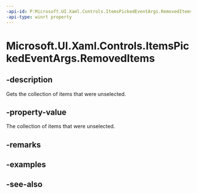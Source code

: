 ```yaml
---
-api-id: P:Microsoft.UI.Xaml.Controls.ItemsPickedEventArgs.RemovedItems
-api-type: winrt property
---
```


<!-- Property syntax
public Windows.Foundation.Collections.IVector<object> RemovedItems { get; }
-->

# Microsoft.UI.Xaml.Controls.ItemsPickedEventArgs.RemovedItems

## -description
Gets the collection of items that were unselected.

## -property-value
The collection of items that were unselected.

## -remarks

## -examples

## -see-also
